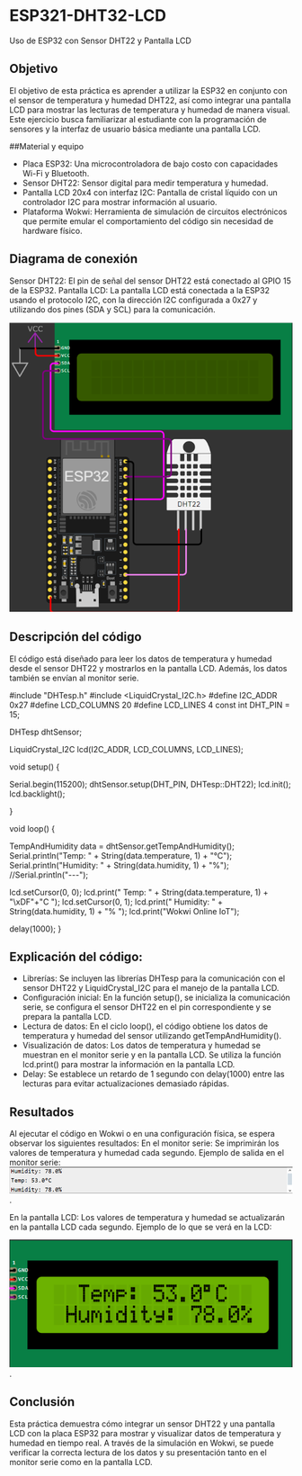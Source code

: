 
# ESP321-DHT32-LCD
Uso de ESP32 con Sensor DHT22 y Pantalla LCD

## Objetivo
El objetivo de esta práctica es aprender a utilizar la ESP32 en conjunto con el sensor de temperatura y humedad DHT22, así como integrar una pantalla LCD para mostrar las lecturas de temperatura y humedad de manera visual. Este ejercicio busca familiarizar al estudiante con la programación de sensores y la interfaz de usuario básica mediante una pantalla LCD.

##Material y equipo 
- Placa ESP32: Una microcontroladora de bajo costo con capacidades Wi-Fi y Bluetooth.
- Sensor DHT22: Sensor digital para medir temperatura y humedad.
- Pantalla LCD 20x4 con interfaz I2C: Pantalla de cristal líquido con un controlador I2C para mostrar información al usuario.
- Plataforma Wokwi: Herramienta de simulación de circuitos electrónicos que permite emular el comportamiento del código sin necesidad de hardware físico.
## Diagrama de conexión
Sensor DHT22: El pin de señal del sensor DHT22 está conectado al GPIO 15 de la ESP32.
Pantalla LCD: La pantalla LCD está conectada a la ESP32 usando el protocolo I2C, con la dirección I2C configurada a 0x27 y utilizando dos pines (SDA y SCL) para la comunicación.

![image](https://github.com/ZurielO/ESP321-DHT32-LCD/blob/main/imagen_2024-12-15_160728646.png)

## Descripción del código
El código está diseñado para leer los datos de temperatura y humedad desde el sensor DHT22 y mostrarlos en la pantalla LCD. Además, los datos también se envían al monitor serie.

#include "DHTesp.h"
#include <LiquidCrystal_I2C.h>
#define I2C_ADDR    0x27
#define LCD_COLUMNS 20
#define LCD_LINES   4
const int DHT_PIN = 15;

DHTesp dhtSensor;

LiquidCrystal_I2C lcd(I2C_ADDR, LCD_COLUMNS, LCD_LINES);

void setup() {

  Serial.begin(115200);
  dhtSensor.setup(DHT_PIN, DHTesp::DHT22);
  lcd.init();
  lcd.backlight();

}

void loop() {

  TempAndHumidity  data = dhtSensor.getTempAndHumidity();
  Serial.println("Temp: " + String(data.temperature, 1) + "°C");
  Serial.println("Humidity: " + String(data.humidity, 1) + "%");
//Serial.println("---");
  
  lcd.setCursor(0, 0);
  lcd.print("  Temp: " + String(data.temperature, 1) + "\xDF"+"C  ");
  lcd.setCursor(0, 1);
  lcd.print(" Humidity: " + String(data.humidity, 1) + "% ");
  lcd.print("Wokwi Online IoT");

  delay(1000);
}


## Explicación del código:
- Librerías: Se incluyen las librerías DHTesp para la comunicación con el sensor DHT22 y LiquidCrystal_I2C para el manejo de la pantalla LCD.
- Configuración inicial: En la función setup(), se inicializa la comunicación serie, se configura el sensor DHT22 en el pin correspondiente y se prepara la pantalla LCD.
- Lectura de datos: En el ciclo loop(), el código obtiene los datos de temperatura y humedad del sensor utilizando getTempAndHumidity().
- Visualización de datos: Los datos de temperatura y humedad se muestran en el monitor serie y en la pantalla LCD. Se utiliza la función lcd.print() para mostrar la información en la pantalla LCD.
- Delay: Se establece un retardo de 1 segundo con delay(1000) entre las lecturas para evitar actualizaciones demasiado rápidas.
## Resultados 
Al ejecutar el código en Wokwi o en una configuración física, se espera observar los siguientes resultados:
En el monitor serie: Se imprimirán los valores de temperatura y humedad cada segundo.
Ejemplo de salida en el monitor serie:
![Texto alternativo](https://github.com/ZurielO/ESP321-DHT32-LCD/blob/main/imagen_2024-12-15_155637361.png).

En la pantalla LCD: Los valores de temperatura y humedad se actualizarán en la pantalla LCD cada segundo. Ejemplo de lo que se verá en la LCD:

![Texto alternativo](https://github.com/ZurielO/ESP321-DHT32-LCD/blob/main/imagen_2024-12-15_160000538.png).

## Conclusión
Esta práctica demuestra cómo integrar un sensor DHT22 y una pantalla LCD con la placa ESP32 para mostrar y visualizar datos de temperatura y humedad en tiempo real. A través de la simulación en Wokwi, se puede verificar la correcta lectura de los datos y su presentación tanto en el monitor serie como en la pantalla LCD. 
